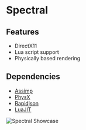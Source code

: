 # Spectral
## Features
* DirectX11
* Lua script support
* Physically based rendering
## Dependencies
* [Assimp](https://github.com/assimp/assimp)
* [PhysX](https://github.com/NVIDIA-Omniverse/PhysX)
* [Rapidjson](https://github.com/Tencent/rapidjson/)
* [LuaJIT](https://github.com/LuaJIT/LuaJIT)


![Spectral Showcase](https://github.com/user-attachments/assets/cb6338bd-417c-4063-ae65-905d2bbc4648)
